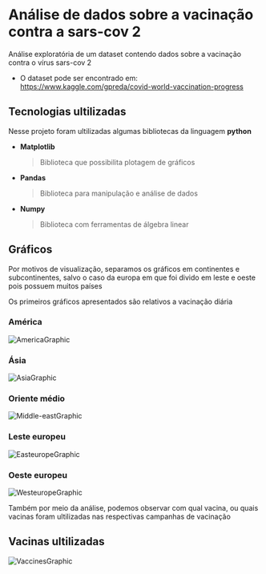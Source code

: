# Análise de dados sobre a vacinação contra a sars-cov 2

Análise exploratória de um dataset contendo dados sobre a vacinação contra o vírus sars-cov 2

- O dataset pode ser encontrado em:
https://www.kaggle.com/gpreda/covid-world-vaccination-progress

## Tecnologias ultilizadas

Nesse projeto foram ultilizadas algumas bibliotecas da linguagem **python**

- **Matplotlib**
	> Biblioteca que possibilita plotagem de gráficos

- **Pandas**
	> Biblioteca para manipulação e análise de dados

- **Numpy**
	> Biblioteca com ferramentas de álgebra linear



## Gráficos
Por motivos de visualização, separamos os gráficos em continentes e subcontinentes, salvo o caso da europa em que foi divido em leste e oeste pois possuem muitos países

Os primeiros gráficos apresentados são relativos a vacinação diária

### América

![AmericaGraphic](https://github.com/IcaroM-CdC/CovidVaccinationPlot/blob/main/Gr%C3%A1ficos/GraficoAmerica.png?raw=true)


### Ásia

![AsiaGraphic](https://github.com/IcaroM-CdC/CovidVaccinationPlot/blob/main/Gr%C3%A1ficos/GraficoAsia.png?raw=true)


### Oriente médio

![Middle-eastGraphic](https://github.com/IcaroM-CdC/CovidVaccinationPlot/blob/main/Gr%C3%A1ficos/GraficoOrienteMedio.png?raw=true)


### Leste europeu

![EasteuropeGraphic](https://github.com/IcaroM-CdC/CovidVaccinationPlot/blob/main/Gr%C3%A1ficos/GraficoLesteEuropeu.png?raw=true)


### Oeste europeu

![WesteuropeGraphic](https://github.com/IcaroM-CdC/CovidVaccinationPlot/blob/main/Gr%C3%A1ficos/GraficoOesteEuropeu.png?raw=true)


Também por meio da análise, podemos observar com qual vacina, ou quais vacinas foram ultilizadas nas respectivas campanhas de vacinação

## Vacinas ultilizadas

![VaccinesGraphic](https://github.com/IcaroM-CdC/CovidVaccinationPlot/blob/main/Gr%C3%A1ficos/GraficoVacinas.png?raw=true)


